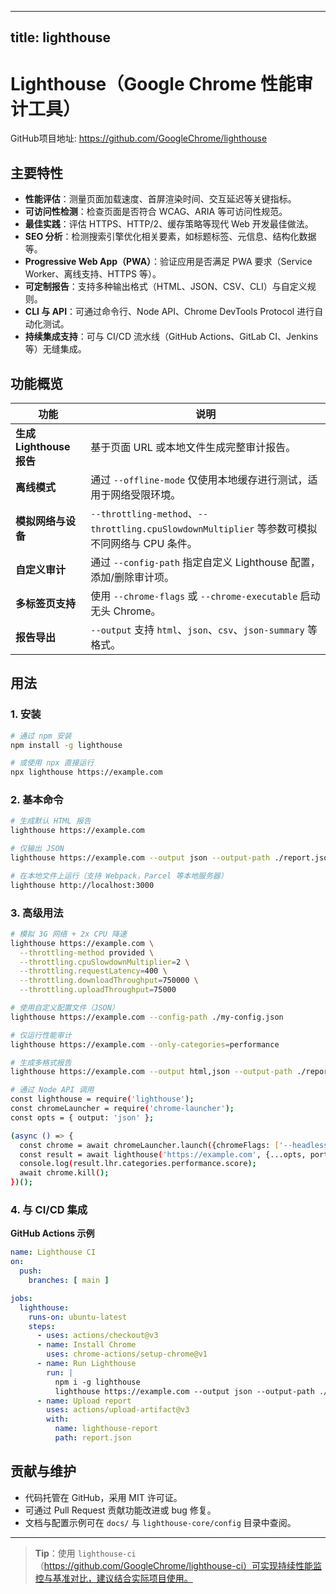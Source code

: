 
---
title: lighthouse
---

# Lighthouse（Google Chrome 性能审计工具）

GitHub项目地址: https://github.com/GoogleChrome/lighthouse

## 主要特性

- **性能评估**：测量页面加载速度、首屏渲染时间、交互延迟等关键指标。  
- **可访问性检测**：检查页面是否符合 WCAG、ARIA 等可访问性规范。  
- **最佳实践**：评估 HTTPS、HTTP/2、缓存策略等现代 Web 开发最佳做法。  
- **SEO 分析**：检测搜索引擎优化相关要素，如标题标签、元信息、结构化数据等。  
- **Progressive Web App（PWA）**：验证应用是否满足 PWA 要求（Service Worker、离线支持、HTTPS 等）。  
- **可定制报告**：支持多种输出格式（HTML、JSON、CSV、CLI）与自定义规则。  
- **CLI 与 API**：可通过命令行、Node API、Chrome DevTools Protocol 进行自动化测试。  
- **持续集成支持**：可与 CI/CD 流水线（GitHub Actions、GitLab CI、Jenkins 等）无缝集成。  

## 功能概览

| 功能 | 说明 |
|------|------|
| **生成 Lighthouse 报告** | 基于页面 URL 或本地文件生成完整审计报告。 |
| **离线模式** | 通过 `--offline-mode` 仅使用本地缓存进行测试，适用于网络受限环境。 |
| **模拟网络与设备** | `--throttling-method`、`--throttling.cpuSlowdownMultiplier` 等参数可模拟不同网络与 CPU 条件。 |
| **自定义审计** | 通过 `--config-path` 指定自定义 Lighthouse 配置，添加/删除审计项。 |
| **多标签页支持** | 使用 `--chrome-flags` 或 `--chrome-executable` 启动无头 Chrome。 |
| **报告导出** | `--output` 支持 `html`、`json`、`csv`、`json-summary` 等格式。 |

## 用法

### 1. 安装

```bash
# 通过 npm 安装
npm install -g lighthouse

# 或使用 npx 直接运行
npx lighthouse https://example.com
```

### 2. 基本命令

```bash
# 生成默认 HTML 报告
lighthouse https://example.com

# 仅输出 JSON
lighthouse https://example.com --output json --output-path ./report.json

# 在本地文件上运行（支持 Webpack，Parcel 等本地服务器）
lighthouse http://localhost:3000
```

### 3. 高级用法

```bash
# 模拟 3G 网络 + 2x CPU 降速
lighthouse https://example.com \
  --throttling-method provided \
  --throttling.cpuSlowdownMultiplier=2 \
  --throttling.requestLatency=400 \
  --throttling.downloadThroughput=750000 \
  --throttling.uploadThroughput=75000

# 使用自定义配置文件（JSON）
lighthouse https://example.com --config-path ./my-config.json

# 仅运行性能审计
lighthouse https://example.com --only-categories=performance

# 生成多格式报告
lighthouse https://example.com --output html,json --output-path ./report

# 通过 Node API 调用
const lighthouse = require('lighthouse');
const chromeLauncher = require('chrome-launcher');
const opts = { output: 'json' };

(async () => {
  const chrome = await chromeLauncher.launch({chromeFlags: ['--headless']});
  const result = await lighthouse('https://example.com', {...opts, port: chrome.port});
  console.log(result.lhr.categories.performance.score);
  await chrome.kill();
})();
```

### 4. 与 CI/CD 集成

**GitHub Actions 示例**

```yaml
name: Lighthouse CI
on:
  push:
    branches: [ main ]

jobs:
  lighthouse:
    runs-on: ubuntu-latest
    steps:
      - uses: actions/checkout@v3
      - name: Install Chrome
        uses: chrome-actions/setup-chrome@v1
      - name: Run Lighthouse
        run: |
          npm i -g lighthouse
          lighthouse https://example.com --output json --output-path ./report.json
      - name: Upload report
        uses: actions/upload-artifact@v3
        with:
          name: lighthouse-report
          path: report.json
```

## 贡献与维护

- 代码托管在 GitHub，采用 MIT 许可证。  
- 可通过 Pull Request 贡献功能改进或 bug 修复。  
- 文档与配置示例可在 `docs/` 与 `lighthouse-core/config` 目录中查阅。  

---

> **Tip**：使用 `lighthouse-ci`（https://github.com/GoogleChrome/lighthouse-ci）可实现持续性能监控与基准对比，建议结合实际项目使用。